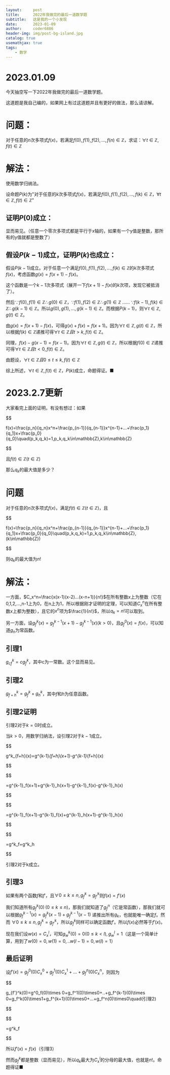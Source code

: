 ```yaml
---
layout:     post
title:      2022年我做完的最后一道数学题
subtitle:   这是我的一个小发现
date:       2023-01-09
author:     coder6886
header-img: img/post-bg-island.jpg
catalog: true
usemathjax: true
tags:
    - 数学
---
```

# 2023.01.09
今天抽空写一下2022年我做完的最后一道数学题。

这道题是我自己编的，如果网上有过这道题并且有更好的做法，那么请谅解。

# 问题：
对于任意的$n$次多项式$f(x)$，若满足$f(0),f(1),f(2),...,f(n)\in\mathbb{Z}$，求证：$\forall t\in\mathbb{Z},f(t)\in\mathbb{Z}$
# 解法：
使用数学归纳法。

设命题$P(k)$为"对于任意的$k$次多项式$f(x)$，若满足$f(0),f(1),f(2),...,f(k)\in\mathbb{Z}$，$\forall t\in\mathbb{Z},f(t)\in\mathbb{Z}$"

## 证明$P(0)$成立：
显而易见。（任意一个零次多项式都是平行于$x$轴的，如果有一个y值是整数，那所有的y值就都是整数了）

## 假设$P(k-1)$成立，证明$P(k)$也成立：
假设$P(k-1)$成立。对于任意一个满足$f(0),f(1),f(2),...,f(k)\in\mathbb{Z}$的$k$次多项式$f(x)$，考虑函数$g(x)=f(x+1)-f(x)$。

这个函数是一个$k-1$次多项式（展开一下$f(x+1)-f(x)$的$k$次项，发现它被抵消了）。

然后$\because f(0),f(1)\in\mathbb{Z}\therefore g(0)\in\mathbb{Z}$，$\because f(1),f(2)\in\mathbb{Z}\therefore g(1)\in\mathbb{Z}$ …… $\because f(k-1),f(k)\in\mathbb{Z}\therefore g(k-1)\in\mathbb{Z}$。所以$g(0),g(1),...,g(k-1)\in\mathbb{Z}$。而根据$P(k-1)$，则$\forall t\in\mathbb{Z},g(t)\in\mathbb{Z}$。

由$g(x)=f(x+1)-f(x)$，可得$g(x)+f(x)=f(x+1)$。因为$\forall t\in\mathbb{Z},g(t)\in\mathbb{Z}$，所以根据$f(k)\in\mathbb{Z}$递推可得$\forall t\in\mathbb{Z}且t>k,f(t)\in\mathbb{Z}$。

同理，$f(x)-g(x-1)=f(x-1)$。因为$\forall t\in\mathbb{Z},g(t)\in\mathbb{Z}$，所以根据$f(0)\in\mathbb{Z}$递推可得$\forall t\in\mathbb{Z}且t<0,f(t)\in\mathbb{Z}$。

由题设，$\forall t\in\mathbb{Z}且0\leq t\leq k,f(t)\in\mathbb{Z}$

综上所述，$\forall t\in\mathbb{Z},f(t)\in\mathbb{Z}$，$P(k)$成立，命题得证。■

# 2023.2.7更新

大家看完上面的证明，有没有想过：如果

$$

f(x)=\frac{p_n}{q_n}x^n+\frac{p_{n-1}}{q_{n-1}}x^{n-1}+...+\frac{p_1}{q_1}x+\frac{p_0}{q_0}\quad(p_k,q_k)=1,p_k,q_k\in\mathbb{Z},k\in\mathbb{Z}

$$

且$f(t)\in\mathbb{Z}(t\in\mathbb{Z})$

那么$q_k$的最大值是多少？

# 问题

对于任意的$n$次多项式$f(x)$，满足$f(t)\in\mathbb{Z}(t\in\mathbb{Z})$，且

$$

f(x)=\frac{p_n}{q_n}x^n+\frac{p_{n-1}}{q_{n-1}}x^{n-1}+...+\frac{p_1}{q_1}x+\frac{p_0}{q_0}\quad(p_k,q_k)=1,p_k,q_k\in\mathbb{Z},(k\in\mathbb{Z})

$$

则$q_k$的最大值为$n!$

# 解法：

一方面，$C_x^n=\frac{x(x-1)(x-2)...(x-n+1)}{n!}$在所有整数$x$上为整数（它在0,1,2,...,n-1上为0，在n上为1，所以根据刚才证明的定理，可以知道$C_x^n$在所有整数$x$上都为整数），且它的$x^n$项为$\frac{1}{n!}$，所以$q_k=n!$可以取到。

另一方面，设$g^k_f(x)=g^{k-1}_f(x+1)-g^{k-1}_f(x)(k>0)$，且$g_f^0(x)=f(x)$，可以知道$g_n$为常函数。



## 引理1

$g^k_{cf}=cg^k_f$，其中c为一常数。这个显而易见。

## 引理2

$g^k_{f+h}=g^k_f+g^k_h$，其中$f$和$h$为任意函数。

## 引理2证明

引理2对于$k=0$时成立。

当$k>0$，用数学归纳法，设引理2对于$k-1$成立。

$$

g^k_{f+h}(x)=g^{k-1}_{f+h}(x+1)-g^{k-1}_{f+h}(x)

$$

$$

=g^{k-1}_f(x+1)+g^{k-1}_h(x+1)-g^{k-1}_f(x)-g^{k-1}_h(x)

$$

$$

=g^{k-1}_f(x+1)-g^{k-1}_f(x)+g^{k-1}_h(x+1)-g^{k-1}_h(x)

$$

$$

=g^k_f+g^k_h

$$

引理2对于k成立。

## 引理3

如果有两个函数$f$和$f'$，且$\forall 0\leq k\leq n,g_f^k=g_{f'}^k$则$f(x)=f'(x)$

我们知道所有$g^k_f(0)\,(0\leq k\leq n)$，那我们就知道了$g^n_f$（它是常函数），那我们就可以根据$g^{k-1}_f(x)=g^k_f(x-1)+g^{k-1}_f(x-1)$ 递推出所有$g_k$，也就能唯一确定$f$。然而 $\forall 0\leq k\leq n,g_f^k=g_{f'}^k$，所以$g_f^k$同样可以确定函数$f'$。所以$f(x)$必然等于$f'(x)$。

现在我们设$w(x)=C_x^l$，可知$g^k_w(0)=0(0\leq k<l),g^l_w=1$（这是一个简单计算，用到了$w(0)=0,w(1)=0,..w(l-1)=0,w(l)=1$）

## 最后证明

设$f'(x)=g_f^0(0)C_x^0+g_f^1(0)C^1_x+...+g^n_f(0)C^n_x$，则因为

$$

g_{f'}^k(0)=g^0_f(0)\times 0+g_f^1(0)\times0+..+g_f^{k-1}(0)\times 0+g_f^k(0)\times1+g_f^{k+1}(0)\times0+...+g_f^n(0)\times0\quad(引理2)

$$

$$

=g^k_f

$$

所以$f'(x)=f(x)$（引理3）

然而$g^k_f$都是整数（显而易见），所以$q_k$最大为$C_x^l$的分母的最大值，也就是$n!$。命题得证■

